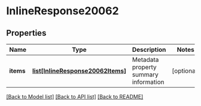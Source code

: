 # InlineResponse20062

## Properties
Name | Type | Description | Notes
------------ | ------------- | ------------- | -------------
**items** | [**list[InlineResponse20062Items]**](InlineResponse20062Items.md) | Metadata property summary information | [optional] 

[[Back to Model list]](../README.md#documentation-for-models) [[Back to API list]](../README.md#documentation-for-api-endpoints) [[Back to README]](../README.md)


